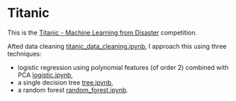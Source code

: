 # Titanic

This is the [Titanic - Machine Learning from Disaster](https://www.kaggle.com/competitions/titanic) competition.

Afted data cleaning [titanic_data_cleaning.ipynb](https://github.com/tmaciazek/kaggle/blob/main/titanic/titanic_data_cleaning.ipynb), I approach this using three techniques:

-  logistic regression using polynomial features (of order $2$) combined with PCA [logistic.ipynb](https://github.com/tmaciazek/kaggle/blob/main/titanic/logistic.ipynb),
-  a single decision tree [tree.ipynb](https://github.com/tmaciazek/kaggle/blob/main/titanic/tree.ipynb),
-  a random forest [random_forest.ipynb](https://github.com/tmaciazek/kaggle/blob/main/titanic/random_forest.ipynb).
